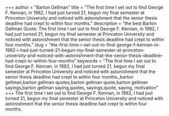 +++
author = "Barton Gellman"
title = "The first time I set out to find George F. Kennan, in 1982, I had just turned 21, begun my final semester at Princeton University and noticed with astonishment that the senior thesis deadline had crept to within four months."
description = "the best Barton Gellman Quote: The first time I set out to find George F. Kennan, in 1982, I had just turned 21, begun my final semester at Princeton University and noticed with astonishment that the senior thesis deadline had crept to within four months."
slug = "the-first-time-i-set-out-to-find-george-f-kennan-in-1982-i-had-just-turned-21-begun-my-final-semester-at-princeton-university-and-noticed-with-astonishment-that-the-senior-thesis-deadline-had-crept-to-within-four-months"
keywords = "The first time I set out to find George F. Kennan, in 1982, I had just turned 21, begun my final semester at Princeton University and noticed with astonishment that the senior thesis deadline had crept to within four months.,barton gellman,barton gellman quotes,barton gellman quote,barton gellman sayings,barton gellman saying,quotes, sayings,quote, saying, motivation"
+++
The first time I set out to find George F. Kennan, in 1982, I had just turned 21, begun my final semester at Princeton University and noticed with astonishment that the senior thesis deadline had crept to within four months.
